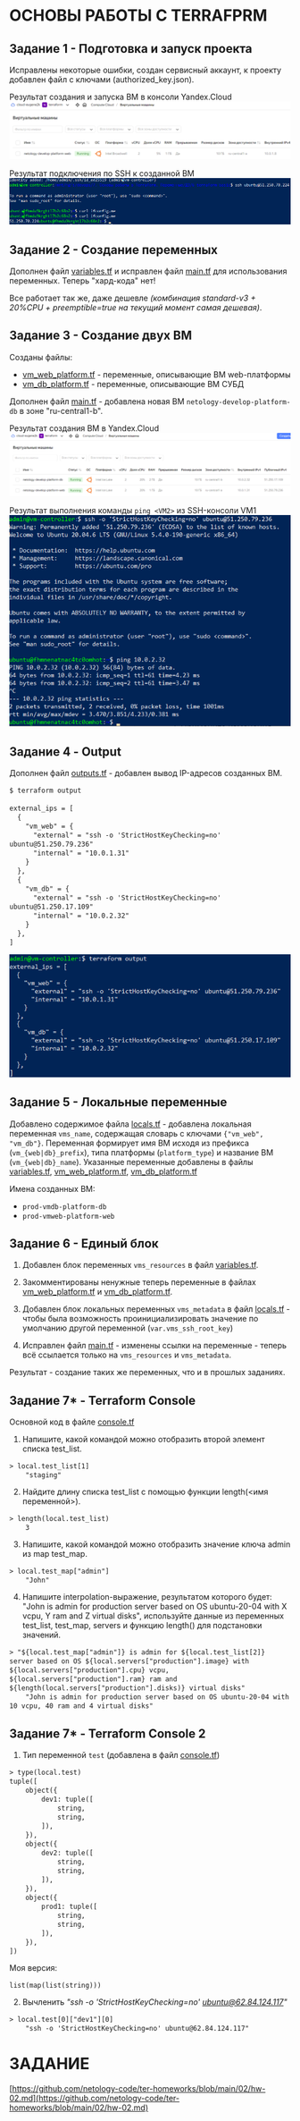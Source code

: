 # ОСНОВЫ РАБОТЫ С TERRAFPRM

## Задание 1 - Подготовка и запуск проекта

Исправлены некоторые ошибки, создан сервисный аккаунт, к проекту добавлен файл с ключами (authorized_key.json).

Результат создания и запуска ВМ в консоли Yandex.Cloud
![Результат создания ВМ в Яндекс.Облаке](images/z1-yandex_cloud.png)

Результат подключения по SSH к созданной ВМ
![Подключение по SSH к созданной ВМ](images/z1-ifconfig.png)


## Задание 2 - Создание переменных

Дополнен файл [variables.tf](variables.tf) и исправлен файл [main.tf](main.tf) для использования переменных. Теперь "хард-кода" нет!

Все работает так же, даже дешевле _(комбинация standard-v3 + 20%CPU + preemptible=true на текущий момент самая дешевая)_.


## Задание 3 - Создание двух ВМ

Созданы файлы:
- [vm_web_platform.tf](vm_web_platform.tf) - переменные, описывающие ВМ web-платформы
- [vm_db_platform.tf](vm_db_platform.tf) - переменные, описывающие ВМ СУБД
	
Дополнен файл [main.tf](main.tf) - добавлена новая ВМ `netology-develop-platform-db` в зоне "ru-central1-b".

Результат создания ВМ в Yandex.Cloud
![Создание ВМ в Yandex.Cloud](images/z3-yandex_cloud.png)

Результат выполнения команды `ping <VM2>` из SSH-консоли VM1
![Ping VM1 --> VM2](images/z3-ping-vm1-vm2.png)


## Задание 4 - Output

Дополнен файл [outputs.tf](outputs.tf) - добавлен вывод IP-адресов созданных ВМ.
```
$ terraform output

external_ips = [
  {
    "vm_web" = {
      "external" = "ssh -o 'StrictHostKeyChecking=no' ubuntu@51.250.79.236"
      "internal" = "10.0.1.31"
    }
  },
  {
    "vm_db" = {
      "external" = "ssh -o 'StrictHostKeyChecking=no' ubuntu@51.250.17.109"
      "internal" = "10.0.2.32"
    }
  },
]
```

![Вывод IP-адресов созданных ВМ](images/z4-output.png)


## Задание 5 - Локальные переменные

Добавлено содержимое файла [locals.tf](locals.tf) - добавлена локальная переменная `vms_name`, содержащая словарь с ключами `{"vm_web", "vm_db"}`. Переменная формирует имя ВМ исходя из префикса (`vm_{web|db}_prefix`), типа платформы (`platform_type`) и название ВМ (`vm_{web|db}_name`). Указанные переменные добавлены в файлы [variables.tf](variables.tf#L40), [vm_web_platform.tf](vm_web_platform.tf#L2), [vm_db_platform.tf](vm_dbb_platform.tf#L2)


Имена созданных ВМ:
- `prod-vmdb-platform-db`
- `prod-vmweb-platform-web` 

## Задание 6 - Единый блок

1. Добавлен блок переменных `vms_resources` в файл [variables.tf](variables.tf#L56).

2. Закомментированы ненужные теперь переменные в файлах [vm_web_platform.tf](vm_web_platform.tf#L38) и [vm_db_platform.tf](vm_db_platform.tf#L38).

3. Добавлен блок локальных переменных `vms_metadata` в файл [locals.tf](locals.tf#L7) - чтобы была возможность проинициализировать значение по умолчанию другой переменной (`var.vms_ssh_root_key`)

4. Исправлен файл [main.tf](main.tf) - изменены ссылки на переменные - теперь всё ссылается только на `vms_resources` и `vms_metadata`.


Результат - создание таких же переменных, что и в прошлых заданиях.


## Задание 7* - Terraform Console

Основной код в файле [console.tf](console.tf)

1. Напишите, какой командой можно отобразить второй элемент списка test_list.
```
> local.test_list[1]
	"staging"
```

2. Найдите длину списка test_list с помощью функции length(<имя переменной>).
```
> length(local.test_list)
	3
```

3. Напишите, какой командой можно отобразить значение ключа admin из map test_map.
```
> local.test_map["admin"]
	"John"
```

4. Напишите interpolation-выражение, результатом которого будет: "John is admin for production server based on OS ubuntu-20-04 with X vcpu, Y ram and Z virtual disks", используйте данные из переменных test_list, test_map, servers и функцию length() для подстановки значений.
```
> "${local.test_map["admin"]} is admin for ${local.test_list[2]} server based on OS ${local.servers["production"].image} with ${local.servers["production"].cpu} vcpu, ${local.servers["production"].ram} ram and ${length(local.servers["production"].disks)} virtual disks"
	"John is admin for production server based on OS ubuntu-20-04 with 10 vcpu, 40 ram and 4 virtual disks"
```

## Задание 7* - Terraform Console 2

1. Тип переменной `test` (добавлена в файл [console.tf](console.tf#L32))
```
> type(local.test)
tuple([
    object({
        dev1: tuple([
            string,
            string,
        ]),
    }),
    object({
        dev2: tuple([
            string,
            string,
        ]),
    }),
    object({
        prod1: tuple([
            string,
            string,
        ]),
    }),
])
```

Моя версия:
```
list(map(list(string)))
```

2. Вычленить _"ssh -o 'StrictHostKeyChecking=no' ubuntu@62.84.124.117"_
```
> local.test[0]["dev1"][0]
	"ssh -o 'StrictHostKeyChecking=no' ubuntu@62.84.124.117"
```


# ЗАДАНИЕ
[https://github.com/netology-code/ter-homeworks/blob/main/02/hw-02.md](https://github.com/netology-code/ter-homeworks/blob/main/02/hw-02.md)
